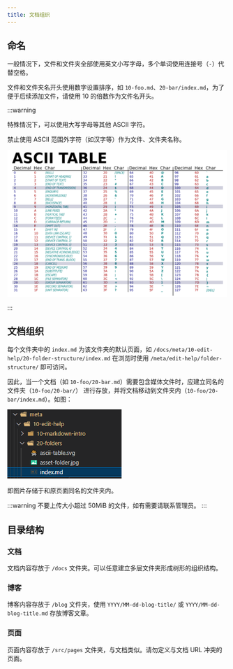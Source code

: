 ```yaml
---
title: 文档组织
---
```


## 命名

一般情况下，文件和文件夹全部使用英文小写字母，多个单词使用连接号（`-`）代替空格。

文件和文件夹名开头使用数字设置排序，如 `10-foo.md`、`20-bar/index.md`，为了便于后续添加文件，请使用 10 的倍数作为文件名开头。

:::warning

特殊情况下，可以使用大写字母等其他 ASCII 字符。

禁止使用 ASCII 范围外字符（如汉字等）作为文件、文件夹名称。

![ASCII 表](./ascii-table.svg#themed)

:::

## 文档组织

每个文件夹中的 `index.md` 为该文件夹的默认页面，如 `/docs/meta/10-edit-help/20-folder-structure/index.md` 在浏览时使用 `/meta/edit-help/folder-structure/` 即可访问。

因此，当一个文档（如 `10-foo/20-bar.md`）需要包含媒体文件时，应建立同名的文件夹（`10-foo/20-bar/`） 进行存放，并将文档移动到文件夹内（`10-foo/20-bar/index.md`）。如图：

![文件组织结构](asset-folder.png)

即图片存储于和原页面同名的文件夹内。

:::warning
不要上传大小超过 50MiB 的文件，如有需要请联系管理员。
:::

## 目录结构

### 文档

文档内容存放于 `/docs` 文件夹。可以任意建立多层文件夹形成树形的组织结构。

### 博客

博客内容存放于 `/blog` 文件夹，使用 `YYYY/MM-dd-blog-title/` 或 `YYYY/MM-dd-blog-title.md` 存放博客文章。

### 页面

页面内容存放于 `/src/pages` 文件夹，与文档类似。请勿定义与文档 URL 冲突的页面。
